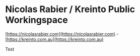 # Nicolas Rabier / Kreinto Public Workingspace

[https://nicolasrabier.com](https://nicolasrabier.com) - [https://kreinto.com.au](https://kreinto.com.au)

Test

